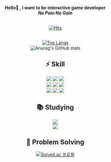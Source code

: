 <div align=center>

<b>Hello👋 , I want to be interactive game developer<br>
<i>No Pain No Gain</i></b>
<br>
<br>
    
[![Hits](https://hits.seeyoufarm.com/api/count/incr/badge.svg?url=https%3A%2F%2Fgithub.com%2Fckdmswo17&count_bg=%2379C83D&title_bg=%23555555&icon=gradle.svg&icon_color=%23E7E7E7&title=hits&edge_flat=false)](https://hits.seeyoufarm.com)
<br>
<br>

[![Top Langs](https://github-readme-stats.vercel.app/api/top-langs/?username=ckdmswo17&layout=compact)](https://github.com/anuraghazra/github-readme-stats)
<br>
![Anurag's GitHub stats](https://github-readme-stats.vercel.app/api?username=ckdmswo17&show_icons=true&hide=contribs,prs)
<h2>⚡️ Skill</h2>
<a href=""><img src="https://img.shields.io/badge/C%23-239120?style=for-the-badge&logo=c-sharp&logoColor=white"/></a>
<a href=""><img src="https://img.shields.io/badge/Python-3776AB?style=for-the-badge&logo=python&logoColor=white"/></a>
<a href=""><img src="https://img.shields.io/badge/Java-ED8B00?style=for-the-badge&logo=openjdk&logoColor=white"/></a>
<br>
<a href=""><img src="https://img.shields.io/badge/Unity-100000?style=for-the-badge&logo=unity&logoColor=white"/></a>
<a href=""><img src="https://img.shields.io/badge/Express.js-404D59?style=for-the-badge"/></a>
<a href=""><img src="https://img.shields.io/badge/React-20232A?style=for-the-badge&logo=react&logoColor=61DAFB"/></a>
<br>
<a href=""><img src="https://img.shields.io/badge/MySQL-00000F?style=for-the-badge&logo=mysql&logoColor=white"/></a>
<a href=""><img src="https://img.shields.io/badge/PostgreSQL-316192?style=for-the-badge&logo=postgresql&logoColor=white"/></a>
<a href=""><img src="https://img.shields.io/badge/MongoDB-4EA94B?style=for-the-badge&logo=mongodb&logoColor=white"/></a>
<br>
<h2>📚 Studying</h2>
<a href=""><img src="https://img.shields.io/badge/cpp%2300599C.svg?style=for-the-badge&logo=c&logoColor=white"/></a>
<br>
<a href=""><img src="https://img.shields.io/badge/TensorFlow-FF6F00?style=for-the-badge&logo=tensorflow&logoColor=white"/></a>
<br>
<h2>📝 Problem Solving</h2>

[![Solved.ac
프로필](http://mazassumnida.wtf/api/v2/generate_badge?boj=ckdmswo17)](https://solved.ac/ckdmswo17)
</div>
<!--
**ckdmswo17/ckdmswo17** is a ✨ _special_ ✨ repository because its `README.md` (this file) appears on your GitHub profile.

Here are some ideas to get you started:

- 🔭 I’m currently working on ...
- 
- 👯 I’m looking to collaborate on ...
- 🤔 I’m looking for help with ...
- 💬 Ask me about ...
- 📫 How to reach me: ...
- 😄 Pronouns: ...
- ⚡ Fun fact: ...
-->
